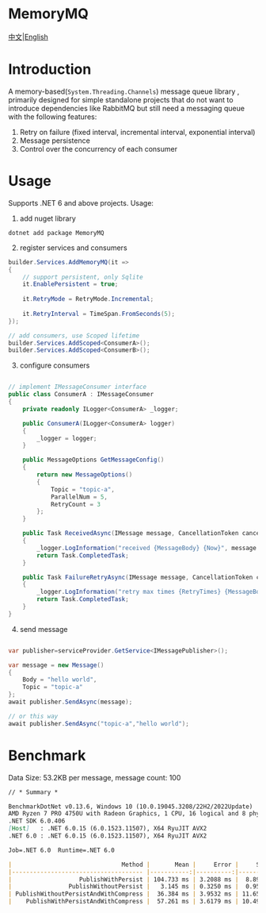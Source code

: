 # MemoryMQ

[中文](README_CN.md)|[English](README.md)

# Introduction

A memory-based(`System.Threading.Channels`) message queue library , primarily designed for simple standalone projects that do not want to introduce dependencies like RabbitMQ but still need a messaging queue with the following features:

1. Retry on failure (fixed interval, incremental interval, exponential interval)
2. Message persistence
3. Control over the concurrency of each consumer

# Usage

Supports .NET 6 and above projects. Usage:

1. add nuget library

```shell
dotnet add package MemoryMQ
```

2. register services and consumers

```c#
builder.Services.AddMemoryMQ(it =>
{
    // support persistent, only Sqlite
    it.EnablePersistent = true;
    
    it.RetryMode = RetryMode.Incremental;
    
    it.RetryInterval = TimeSpan.FromSeconds(5);
});

// add consumers, use Scoped lifetime
builder.Services.AddScoped<ConsumerA>();
builder.Services.AddScoped<ConsumerB>();
```

3. configure consumers

```c#

// implement IMessageConsumer interface
public class ConsumerA : IMessageConsumer
{
    private readonly ILogger<ConsumerA> _logger;

    public ConsumerA(ILogger<ConsumerA> logger)
    {
        _logger = logger;
    }

    public MessageOptions GetMessageConfig()
    {
        return new MessageOptions()
        {
            Topic = "topic-a",
            ParallelNum = 5,
            RetryCount = 3
        };
    }

    public Task ReceivedAsync(IMessage message, CancellationToken cancellationToken)
    {
        _logger.LogInformation("received {MessageBody} {Now}", message.Body, DateTime.Now);
        return Task.CompletedTask;
    }

    public Task FailureRetryAsync(IMessage message, CancellationToken cancellationToken)
    {
        _logger.LogInformation("retry max times {RetryTimes} {MessageBody} {Now}",message.GetRetryCount(), message.Body, DateTime.Now);
        return Task.CompletedTask;
    }
}
```

4. send message

```c#

var publisher=serviceProvider.GetService<IMessagePublisher>();

var message = new Message()
{
    Body = "hello world",
    Topic = "topic-a"
};
await publisher.SendAsync(message);

// or this way
await publisher.SendAsync("topic-a","hello world");
```

# Benchmark

Data Size: 53.2KB per message, message count: 100

```markdown
// * Summary *

BenchmarkDotNet v0.13.6, Windows 10 (10.0.19045.3208/22H2/2022Update)
AMD Ryzen 7 PRO 4750U with Radeon Graphics, 1 CPU, 16 logical and 8 physical cores
.NET SDK 6.0.406
[Host]   : .NET 6.0.15 (6.0.1523.11507), X64 RyuJIT AVX2
.NET 6.0 : .NET 6.0.15 (6.0.1523.11507), X64 RyuJIT AVX2

Job=.NET 6.0  Runtime=.NET 6.0

|                               Method |       Mean |     Error |     StdDev |     Median |
|------------------------------------- |-----------:|----------:|-----------:|-----------:|
|                   PublishWithPersist | 104.733 ms | 3.2088 ms |  8.8917 ms | 106.186 ms |
|                PublishWithoutPersist |   3.145 ms | 0.3250 ms |  0.9584 ms |   3.937 ms |
| PublishWithoutPersistAndWithCompress |  36.384 ms | 3.9532 ms | 11.6560 ms |  30.872 ms |
|    PublishWithPersistAndWithCompress |  57.261 ms | 3.6179 ms | 10.4962 ms |  56.048 ms |
```